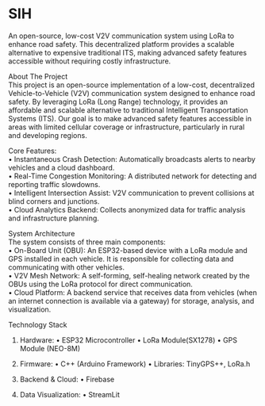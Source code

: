 # SIH
An open-source, low-cost V2V communication system using LoRa to enhance road safety. This decentralized platform provides a scalable alternative to expensive traditional ITS, making advanced safety features accessible without requiring costly infrastructure.


About The Project  
This project is an open-source implementation of a low-cost, decentralized Vehicle-to-Vehicle (V2V) communication system designed to enhance road safety. By leveraging LoRa (Long Range) technology, it provides an affordable and scalable alternative to traditional Intelligent Transportation Systems (ITS). Our goal is to make advanced safety features accessible in areas with limited cellular coverage or infrastructure, particularly in rural and developing regions.


Core Features:  
• Instantaneous Crash Detection: Automatically broadcasts alerts to nearby vehicles and a cloud dashboard.  
• Real-Time Congestion Monitoring: A distributed network for detecting and reporting traffic slowdowns.  
• Intelligent Intersection Assist: V2V communication to prevent collisions at blind corners and junctions.  
• Cloud Analytics Backend: Collects anonymized data for traffic analysis and infrastructure planning.


System Architecture  
The system consists of three main components:  
• On-Board Unit (OBU): An ESP32-based device with a LoRa module and GPS installed in each vehicle. It is responsible for collecting data and communicating with other vehicles.  
• V2V Mesh Network: A self-forming, self-healing network created by the OBUs using the LoRa protocol for direct communication.  
• Cloud Platform: A backend service that receives data from vehicles (when an internet connection is available via a gateway) for storage, analysis, and visualization.  

Technology Stack  
1) Hardware:
   • ESP32 Microcontroller
   • LoRa Module(SX1278)
   • GPS Module (NEO-8M)

2) Firmware:
   • C++ (Arduino Framework)
   • Libraries: TinyGPS++, LoRa.h

3) Backend & Cloud:
   • Firebase

4) Data Visualization:
   • StreamLit
